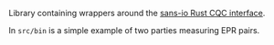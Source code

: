 Library containing wrappers around the [sans-io Rust CQC interface](https://github.com/bvdvecht/cqc).

In `src/bin` is a simple example of two parties measuring EPR pairs.
